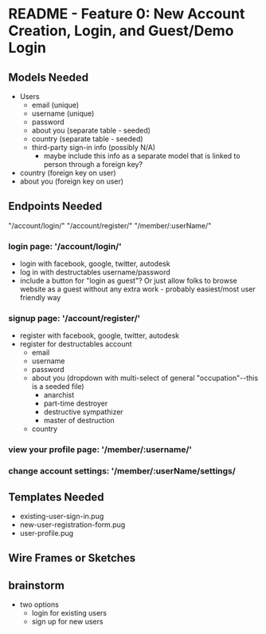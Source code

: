 # README - Feature 0: New Account Creation, Login, and Guest/Demo Login

## Models Needed

* Users
  * email (unique)
  * username (unique)
  * password
  * about you (separate table - seeded)
  * country (separate table - seeded)
  * third-party sign-in info (possibly N/A)
    * maybe include this info as a separate model that is linked to person through a foreign key?
* country (foreign key on user)
* about you (foreign key on user)


## Endpoints Needed

"/account/login/"
"/account/register/"
"/member/:userName/"

### login page: '/account/login/'

* login with facebook, google, twitter, autodesk
* log in with destructables username/password
* include a button for "login as guest"? Or just allow folks to browse website as a guest without any extra work - probably easiest/most user friendly way

### signup page: '/account/register/'

* register with facebook, google, twitter, autodesk
* register for destructables account
  * email
  * username
  * password
  * about you (dropdown with multi-select of general "occupation"--this is a seeded file)
    * anarchist
    * part-time destroyer
    * destructive sympathizer
    * master of destruction
  * country

### view your profile page: '/member/:username/'

### change account settings: '/member/:userName/settings/

## Templates Needed

* existing-user-sign-in.pug
* new-user-registration-form.pug
* user-profile.pug

## Wire Frames or Sketches

## brainstorm
* two options
  * login for existing users
  * sign up for new users
